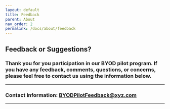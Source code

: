 ```yaml
---
layout: default
title: Feedback
parent: About
nav_order: 2
permalink: /docs/about/feedback
---
```


## Feedback or Suggestions?

### Thank you for you participation in our BYOD pilot program. If you have any feedback, comments, questions, or concerns, please feel free to contact us using the information below. 

---

### Contact Information: BYODPilotFeedback@xyz.com

---
